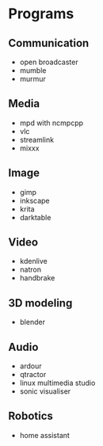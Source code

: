 # Programs

## Communication
- open broadcaster
- mumble
- murmur

## Media
- mpd with ncmpcpp
- vlc
- streamlink
- mixxx

## Image
- gimp
- inkscape
- krita
- darktable

## Video
- kdenlive
- natron
- handbrake

## 3D modeling
- blender

## Audio
- ardour
- qtractor
- linux multimedia studio
- sonic visualiser

## Robotics
- home assistant
